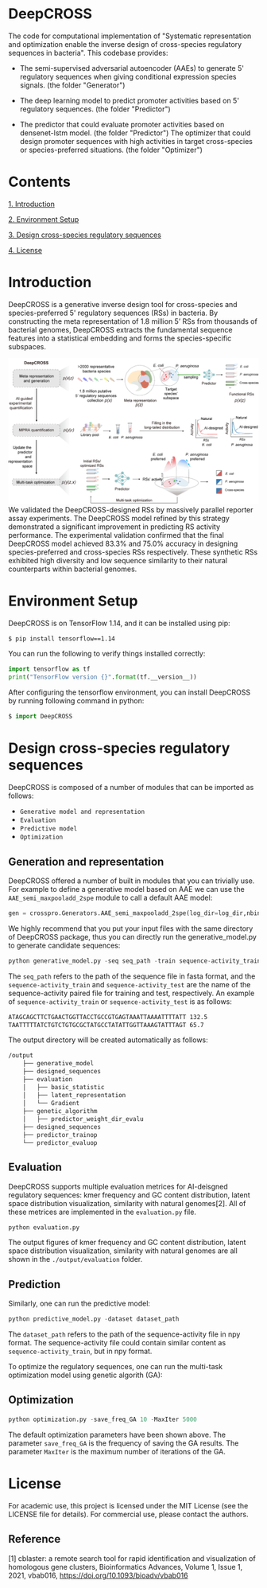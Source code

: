 # DeepCROSS

The code for computational implementation of "Systematic representation and optimization enable the inverse design of cross-species regulatory sequences in bacteria". This codebase provides:

- The semi-supervised adversarial autoencoder (AAEs) to generate 5' regulatory sequences when giving conditional expression species signals. (the folder "Generator")
- The deep learning model to predict promoter activities based on 5' regulatory sequences. (the folder "Predictor")

- The predictor that could evaluate promoter activities based on densenet-lstm model. (the folder "Predictor")
The optimizer that could design promoter sequences with high activities in target cross-species or species-preferred situations. (the folder "Optimizer")

# Contents
 
[1. Introduction](#Introduction)   
 
[2. Environment Setup](#Environment-Setup)  
 
[3. Design cross-species regulatory sequences](#Design-cross-species-regulatory-sequences)   

[4. License](#License)   


# Introduction
DeepCROSS is a generative inverse design tool for cross-species and species-preferred 5' regulatory sequences (RSs) in bacteria. By constructing the meta representation of 1.8 million 5’ RSs from thousands of bacterial genomes, DeepCROSS extracts the fundamental sequence features into a statistical embedding and forms the species-specific subspaces.

![DeepCROSS](figure1.png)
We validated the DeepCROSS-designed RSs by massively parallel reporter assay experiments. The DeepCROSS model refined by this strategy demonstrated a significant improvement in predicting RS activity performance. The experimental validation confirmed that the final DeepCROSS model achieved 83.3% and 75.0% accuracy in designing species-preferred and cross-species RSs respectively. These synthetic RSs exhibited high diversity and low sequence similarity to their natural counterparts within bacterial genomes.


# Environment Setup
DeepCROSS is on TensorFlow 1.14, and it can be installed using pip:
```shell
$ pip install tensorflow==1.14
```
You can run the following to verify things installed correctly:

```python
import tensorflow as tf
print("TensorFlow version {}".format(tf.__version__))
```
After configuring the tensorflow environment, you can install DeepCROSS by running following command in python:

```python
$ import DeepCROSS
```
# Design cross-species regulatory sequences
DeepCROSS is composed of a number of modules that can be imported as follows:
- `Generative model and representation`
- `Evaluation`
- `Predictive model`
- `Optimization`

## Generation and representation 

DeepCROSS offered a number of built in modules that you can trivially use. For
example to define a generative model based on AAE we can use the `AAE_semi_maxpooladd_2spe` module to call a default AAE model:

```python
gen = crosspro.Generators.AAE_semi_maxpooladd_2spe(log_dir=log_dir,nbin=nbin)
```

We highly recommend that you put your input files with the same directory of DeepCROSS package, thus you can directly run the generative_model.py to generate candidate sequences: 

```python
python generative_model.py -seq seq_path -train sequence-activity_train -test sequence-activity_test
```
The `seq_path` refers to the path of the sequence file in fasta format, and the `sequence-activity_train` and `sequence-activity_test` are the name of the sequence-activity paired file for training and test, respectively. An example of `sequence-activity_train` or `sequence-activity_test` is as follows:
~~~
ATAGCAGCTTCTGAACTGGTTACCTGCCGTGAGTAAATTAAAATTTTATT 132.5
TAATTTTTATCTGTCTGTGCGCTATGCCTATATTGGTTAAAGTATTTAGT 65.7
~~~

The output directory will be created automatically as follows:
~~~
/output  
    ├── generative_model  
    ├── designed_sequences 
    ├── evaluation  
    │   ├── basic_statistic
    │   ├── latent_representation
    │   └── Gradient  
    ├── genetic_algorithm    
    │   ├── predictor_weight_dir_evalu
    ├── designed_sequences  
    ├── predictor_trainop  
    └── predictor_evaluop      
~~~


## Evaluation
DeepCROSS supports multiple evaluation metrices for AI-deisgned regulatory sequences: kmer frequency and GC content distribution, latent space distribution visualization, similarity with natural genomes[2]. All of these metrices are implemented in the `evaluation.py` file.

```python
python evaluation.py
```
The output figures of kmer frequency and GC content distribution, latent space distribution visualization, similarity with natural genomes are all shown in the 
`./output/evaluation` folder.

## Prediction

Similarly, one can run the predictive model:

```python 
python predictive_model.py -dataset dataset_path
```
The `dataset_path` refers to the path of the sequence-activity file in npy format. The sequence-activity file could contain similar content as `sequence-activity_train`, but in npy format.

To optimize the regulatory sequences, one can run the multi-task optimization model using genetic algorith (GA):

## Optimization

```python
python optimization.py -save_freq_GA 10 -MaxIter 5000
```
The default optimization parameters have been shown above. The parameter `save_freq_GA` is the frequency of saving the GA results. The parameter `MaxIter` is the maximum number of iterations of the GA.


# License
For academic use, this project is licensed under the MIT License (see the LICENSE file for details). For commercial use, please contact the authors.

## Reference
[1] cblaster: a remote search tool for rapid identification and visualization of homologous gene clusters, Bioinformatics Advances, Volume 1, Issue 1, 2021, vbab016, https://doi.org/10.1093/bioadv/vbab016

